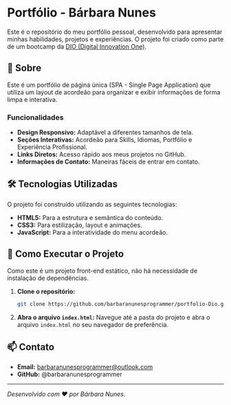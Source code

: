 # Portfólio - Bárbara Nunes

Este é o repositório do meu portfólio pessoal, desenvolvido para apresentar minhas habilidades, projetos e experiências. O projeto foi criado como parte de um bootcamp da [DIO (Digital Innovation One)](https://www.dio.me/).

## 📖 Sobre

Este é um portfólio de página única (SPA - Single Page Application) que utiliza um layout de acordeão para organizar e exibir informações de forma limpa e interativa.

### Funcionalidades

- **Design Responsivo:** Adaptável a diferentes tamanhos de tela.
- **Seções Interativas:** Acordeão para Skills, Idiomas, Portfólio e Experiência Profissional.
- **Links Diretos:** Acesso rápido aos meus projetos no GitHub.
- **Informações de Contato:** Maneiras fáceis de entrar em contato.

## 🛠️ Tecnologias Utilizadas

O projeto foi construído utilizando as seguintes tecnologias:

- **HTML5:** Para a estrutura e semântica do conteúdo.
- **CSS3:** Para estilização, layout e animações.
- **JavaScript:** Para a interatividade do menu acordeão.

## 📂 Como Executar o Projeto

Como este é um projeto front-end estático, não há necessidade de instalação de dependências.

1.  **Clone o repositório:**
    ```bash
    git clone https://github.com/barbaranunesprogrammer/portfolio-Dio.git
    ```
  
  

2.  **Abra o arquivo `index.html`:**
    Navegue até a pasta do projeto e abra o arquivo `index.html` no seu navegador de preferência.

## 📫 Contato

- **Email:** barbaranunesprogrammer@outlook.com
- **GitHub:** @barbaranunesprogrammer

---

*Desenvolvido com ❤️ por Bárbara Nunes.*
